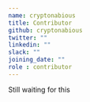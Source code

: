 ```yaml
---
name: cryptonabious
title: Contributor
github: cryptonabious
twitter: ""
linkedin: ""
slack: ""
joining_date: ""
role : contributor
---
```


Still waiting for this
